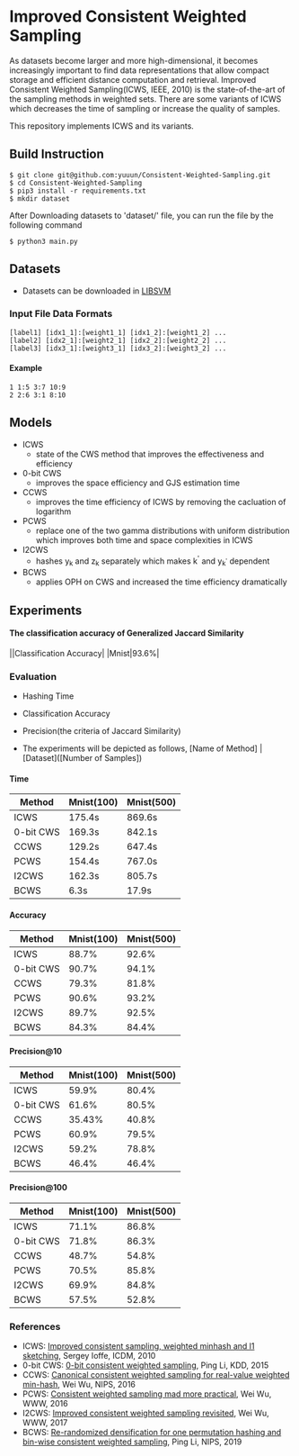 # Improved Consistent Weighted Sampling
As datasets become larger and more high-dimensional, it becomes increasingly important to find data representations that allow compact storage and efficient distance computation and retrieval. Improved Consistent Weighted Sampling(ICWS, IEEE, 2010) is the state-of-the-art of the sampling methods in weighted sets. There are some variants of ICWS which decreases the time of sampling or increase the quality of samples. 

This repository implements ICWS and its variants.

## Build Instruction
```
$ git clone git@github.com:yuuun/Consistent-Weighted-Sampling.git
$ cd Consistent-Weighted-Sampling
$ pip3 install -r requirements.txt
$ mkdir dataset
```

After Downloading datasets to 'dataset/' file, you can run the file by the following command
```
$ python3 main.py
```

## Datasets 
 - Datasets can be downloaded in [LIBSVM](https://www.csie.ntu.edu.tw/~cjlin/libsvm/)

### Input File Data Formats
```
[label1] [idx1_1]:[weight1_1] [idx1_2]:[weight1_2] ...
[label2] [idx2_1]:[weight2_1] [idx2_2]:[weight2_2] ...
[label3] [idx3_1]:[weight3_1] [idx3_2]:[weight3_2] ...
```
 
#### Example
```
1 1:5 3:7 10:9
2 2:6 3:1 8:10 
```

## Models
- ICWS
    - state of the CWS method that improves the effectiveness and efficiency
- 0-bit CWS
    - improves the space efficiency and GJS estimation time
- CCWS
    - improves the time efficiency of ICWS by removing the cacluation of logarithm
- PCWS
    - replace one of the two gamma distributions with uniform distribution which improves both time and space complexities in ICWS
- I2CWS
    - hashes y<sub>k</sub> and z<sub>k</sub> separately which makes k<sup>'</sup> and y<sub>k<sup>'</sup></sub> dependent
- BCWS
    - applies OPH on CWS and increased the time efficiency dramatically

## Experiments
#### The classification accuracy of Generalized Jaccard Similarity
||Classification Accuracy|
|Mnist|93.6%|
### Evaluation
 - Hashing Time
 - Classification Accuracy
 - Precision(the criteria of Jaccard Similarity)
 
 - The experiments will be depicted as follows,
 [Name of Method] | [Dataset]([Number of Samples])

 #### Time
 |Method|Mnist(100)|Mnist(500)|
 |-----|------|--|
 |ICWS|175.4s|869.6s|
 |0-bit CWS|169.3s|842.1s|
 |CCWS|129.2s|647.4s|
 |PCWS|154.4s|767.0s|
 |I2CWS|162.3s|805.7s|
 |BCWS|6.3s|17.9s|

 #### Accuracy
 |Method|Mnist(100)|Mnist(500)|
 |-----|------|--|
 |ICWS|88.7%|92.6%|
 |0-bit CWS|90.7%|94.1%|
 |CCWS|79.3%|81.8%|
 |PCWS|90.6%|93.2%|
 |I2CWS|89.7%|92.5%|
 |BCWS|84.3%|84.4%|

 #### Precision@10
 |Method|Mnist(100)|Mnist(500)|
 |-----|------|--|
 |ICWS|59.9%|80.4%|
 |0-bit CWS|61.6%|80.5%|
 |CCWS|35.43%|40.8%|
 |PCWS|60.9%|79.5%|
 |I2CWS|59.2%|78.8%|
 |BCWS|46.4%|46.4%|

 #### Precision@100
|Method|Mnist(100)|Mnist(500)|
 |-----|------|---|
 |ICWS|71.1%|86.8%|
 |0-bit CWS|71.8%|86.3%|
 |CCWS|48.7%|54.8%|
 |PCWS|70.5%|85.8%|
 |I2CWS|69.9%|84.8%|
 |BCWS|57.5%|52.8%|
 


### References
 - ICWS: [Improved consistent sampling, weighted minhash and l1 sketching](https://ieeexplore.ieee.org/abstract/document/5693978/?casa_token=cD19RSA8IxUAAAAA:0FWHkkknyJ1pK9Sy9n_saBIeLfS5aajGDw5NBJmPNcfvPShqat8AR5id8Kobp86ZsikbpOoXYrs), Sergey Ioffe, ICDM, 2010
 - 0-bit CWS: [0-bit consistent weighted sampling](https://dl.acm.org/doi/abs/10.1145/2783258.2783406?casa_token=uP0Mu8Z8EDMAAAAA:RYXF3QRGxTbQ7wlEwoNZieO6J5XC2oLHV2cZqDSCX-LUuQpJwDZdy1TSjT_ZzJWTTN7kwjHRyBe94rQ), Ping Li, KDD, 2015
 - CCWS: [Canonical consistent weighted sampling for real-value weighted min-hash](https://ieeexplore.ieee.org/abstract/document/7837987/?casa_token=3TNUkPLz8nYAAAAA:Foee7yZzzhKqUJ67zUehtz-t8GaHoODorolxfAxYWK0aa0KeL7HcB5IVF7wsnC_9oWUrCwdmZck), Wei Wu, NIPS, 2016
 - PCWS: [Consistent weighted sampling mad more practical](https://dl.acm.org/doi/abs/10.1145/3038912.3052598?casa_token=ZucI6adplDYAAAAA:N4rV4dcWQtyhPWS1zZFi4J7IlEdNEQLWN2axJf9sWfW35ylDkTcYI0f1uEHx2tkjfqJJ8AIHgCAU1x0), Wei Wu, WWW, 2016
 - I2CWS: [Improved consistent weighted sampling revisited](https://ieeexplore.ieee.org/abstract/document/8493289/?casa_token=gBsxfXBHNosAAAAA:lLmHk1eYCd0jkBF6-F4A6DsbvZOUAvreLjrTU5BG2ofutdw8cYWHAdMeCmil4kA68ud7TyW-VW4), Wei Wu, WWW, 2017
 - BCWS: [Re-randomized densification for one permutation hashing and bin-wise consistent weighted sampling](https://proceedings.neurips.cc/paper/2019/hash/9f067d8d6df2d4b8c64fb4c084d6c208-Abstract.html), Ping Li, NIPS, 2019
